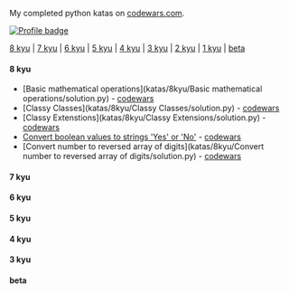 My completed python katas on [codewars.com](https://www.codewars.com/).

[![Profile badge](https://www.codewars.com/users/vmred/badges/small?theme=light)](https://www.codewars.com/users/vmred)

[8 kyu](#8kyu) | [7 kyu](#7kyu) | [6 kyu](#6kyu) | [5 kyu](#5kyu) | [4 kyu](#4kyu) | [3 kyu](#3kyu) | [2 kyu](#2kyu) | [1 kyu](#1kyu) | [beta](#beta)

#### <a name="8kyu">8 kyu</a>
* [Basic mathematical operations](katas/8kyu/Basic mathematical operations/solution.py) - [codewars](https://www.codewars.com/kata/57356c55867b9b7a60000bd7)
* [Classy Classes](katas/8kyu/Classy Classes/solution.py) - [codewars](https://www.codewars.com/kata/55a144eff5124e546400005a)
* [Classy Extenstions](katas/8kyu/Classy Extensions/solution.py) - [codewars](https://www.codewars.com/kata/55a14aa4817efe41c20000bc)
* [Convert boolean values to strings \'Yes\' or \'No\'](katas/8kyu/Convert%20boolean%20values%20to%20strings%20'Yes'%20or%20'No'/solution.py) - [codewars](https://www.codewars.com/kata/53369039d7ab3ac506000467)
* [Convert number to reversed array of digits](katas/8kyu/Convert number to reversed array of digits/solution.py) - [codewars](https://www.codewars.com/kata/53369039d7ab3ac506000467)



#### <a name="7kyu">7 kyu</a>

#### <a name="6kyu">6 kyu</a>


#### <a name="5kyu">5 kyu</a>


#### <a name="4kyu">4 kyu</a>


#### <a name="3kyu">3 kyu</a>


#### <a name="beta">beta</a>

